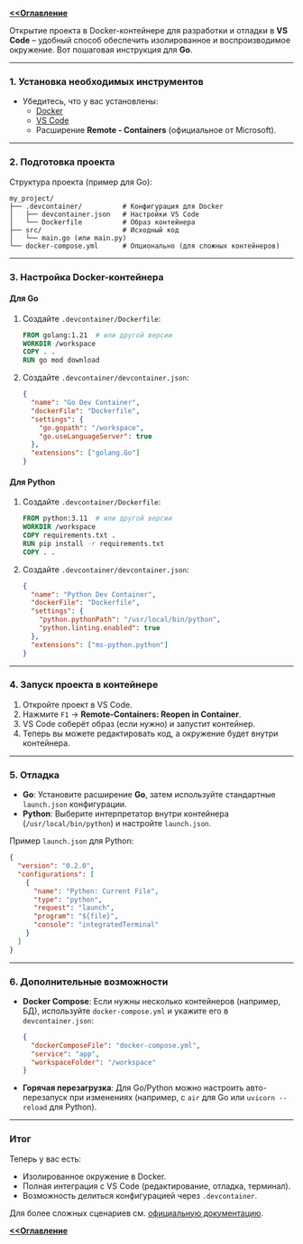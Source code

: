 **[<<Оглавление](../../TableOfContents.md)**

Открытие проекта в Docker-контейнере для разработки и отладки в **VS Code** – удобный способ обеспечить изолированное и воспроизводимое окружение. Вот пошаговая инструкция для **Go**.

---

### **1. Установка необходимых инструментов**
- Убедитесь, что у вас установлены:
  - [Docker](https://www.docker.com/get-started/)
  - [VS Code](https://code.visualstudio.com/)
  - Расширение **Remote - Containers** (официальное от Microsoft).

---

### **2. Подготовка проекта**
Структура проекта (пример для Go):
```
my_project/
├── .devcontainer/          # Конфигурация для Docker
│   ├── devcontainer.json   # Настройки VS Code
│   └── Dockerfile          # Образ контейнера
├── src/                    # Исходный код
│   └── main.go (или main.py)
└── docker-compose.yml      # Опционально (для сложных контейнеров)
```

---

### **3. Настройка Docker-контейнера**
#### **Для Go**
1. Создайте `.devcontainer/Dockerfile`:
   ```dockerfile
   FROM golang:1.21  # или другой версии
   WORKDIR /workspace
   COPY . .
   RUN go mod download
   ```

2. Создайте `.devcontainer/devcontainer.json`:
   ```json
   {
     "name": "Go Dev Container",
     "dockerFile": "Dockerfile",
     "settings": {
       "go.gopath": "/workspace",
       "go.useLanguageServer": true
     },
     "extensions": ["golang.Go"]
   }
   ```

#### **Для Python**
1. Создайте `.devcontainer/Dockerfile`:
   ```dockerfile
   FROM python:3.11  # или другой версии
   WORKDIR /workspace
   COPY requirements.txt .
   RUN pip install -r requirements.txt
   COPY . .
   ```

2. Создайте `.devcontainer/devcontainer.json`:
   ```json
   {
     "name": "Python Dev Container",
     "dockerFile": "Dockerfile",
     "settings": {
       "python.pythonPath": "/usr/local/bin/python",
       "python.linting.enabled": true
     },
     "extensions": ["ms-python.python"]
   }
   ```

---

### **4. Запуск проекта в контейнере**
1. Откройте проект в VS Code.
2. Нажмите `F1` → **Remote-Containers: Reopen in Container**.
3. VS Code соберёт образ (если нужно) и запустит контейнер.
4. Теперь вы можете редактировать код, а окружение будет внутри контейнера.

---

### **5. Отладка**
- **Go**: Установите расширение **Go**, затем используйте стандартные `launch.json` конфигурации.
- **Python**: Выберите интерпретатор внутри контейнера (`/usr/local/bin/python`) и настройте `launch.json`.

Пример `launch.json` для Python:
```json
{
  "version": "0.2.0",
  "configurations": [
    {
      "name": "Python: Current File",
      "type": "python",
      "request": "launch",
      "program": "${file}",
      "console": "integratedTerminal"
    }
  ]
}
```

---

### **6. Дополнительные возможности**
- **Docker Compose**: Если нужны несколько контейнеров (например, БД), используйте `docker-compose.yml` и укажите его в `devcontainer.json`:
  ```json
  {
    "dockerComposeFile": "docker-compose.yml",
    "service": "app",
    "workspaceFolder": "/workspace"
  }
  ```
- **Горячая перезагрузка**: Для Go/Python можно настроить авто-перезапуск при изменениях (например, с `air` для Go или `uvicorn --reload` для Python).

---

### **Итог**
Теперь у вас есть:
- Изолированное окружение в Docker.
- Полная интеграция с VS Code (редактирование, отладка, терминал).
- Возможность делиться конфигурацией через `.devcontainer`.

Для более сложных сценариев см. [официальную документацию](https://code.visualstudio.com/docs/remote/containers).

**[<<Оглавление](../TableOfContents.md)**